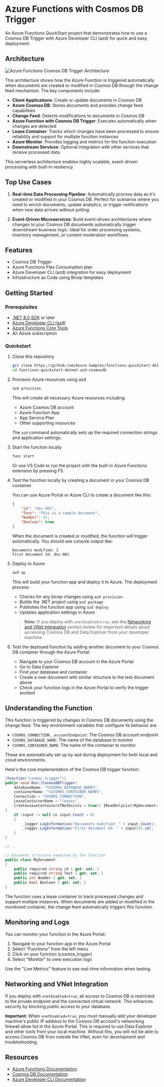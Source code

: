 # Azure Functions with Cosmos DB Trigger

An Azure Functions QuickStart project that demonstrates how to use a Cosmos DB Trigger with Azure Developer CLI (azd) for quick and easy deployment.

## Architecture

![Azure Functions Cosmos DB Trigger Architecture](./diagrams/architecture.drawio.png)

This architecture shows how the Azure Function is triggered automatically when documents are created or modified in Cosmos DB through the change feed mechanism. The key components include:

- **Client Applications**: Create or update documents in Cosmos DB 
- **Azure Cosmos DB**: Stores documents and provides change feed capabilities
- **Change Feed**: Detects modifications to documents in Cosmos DB
- **Azure Function with Cosmos DB Trigger**: Executes automatically when changes are detected
- **Lease Container**: Tracks which changes have been processed to ensure reliability and support for multiple function instances
- **Azure Monitor**: Provides logging and metrics for the function execution
- **Downstream Services**: Optional integration with other services that receive processed data

This serverless architecture enables highly scalable, event-driven processing with built-in resiliency.

## Top Use Cases

1. **Real-time Data Processing Pipeline**: Automatically process data as it's created or modified in your Cosmos DB. Perfect for scenarios where you need to enrich documents, update analytics, or trigger notifications when new data arrives without polling.

2. **Event-Driven Microservices**: Build event-driven architectures where changes to your Cosmos DB documents automatically trigger downstream business logic. Ideal for order processing systems, inventory management, or content moderation workflows.

## Features

* Cosmos DB Trigger
* Azure Functions Flex Consumption plan
* Azure Developer CLI (azd) integration for easy deployment
* Infrastructure as Code using Bicep templates

## Getting Started

### Prerequisites

- [.NET 8.0 SDK](https://dotnet.microsoft.com/download/dotnet/8.0) or later
- [Azure Developer CLI (azd)](https://docs.microsoft.com/azure/developer/azure-developer-cli/install-azd)
- [Azure Functions Core Tools](https://docs.microsoft.com/azure/azure-functions/functions-run-local#install-the-azure-functions-core-tools)
- An Azure subscription

### Quickstart

1. Clone this repository
   ```bash
   git clone https://github.com/Azure-Samples/functions-quickstart-dotnet-azd-cosmosdb.git
   cd functions-quickstart-dotnet-azd-cosmosdb
   ```

2. Provision Azure resources using azd
   ```bash
   azd provision
   ```
   This will create all necessary Azure resources including:
   - Azure Cosmos DB account
   - Azure Function App
   - App Service Plan
   - Other supporting resources

   The `azd` command automatically sets up the required connection strings and application settings.

3. Start the function locally
   ```bash
   func start
   ```
   Or use VS Code to run the project with the built-in Azure Functions extension by pressing F5.

4. Test the function locally by creating a document in your Cosmos DB container

   You can use Azure Portal or Azure CLI to create a document like this:
   ```json
   {
       "id": "doc-001",
       "Text": "This is a sample document",
       "Number": 42,
       "Boolean": true
   }
   ```

   When the document is created or modified, the function will trigger automatically. You should see console output like:
   ```
   Documents modified: 1
   First document Id: doc-001
   ```

5. Deploy to Azure
   ```bash
   azd up
   ```
   This will build your function app and deploy it to Azure. The deployment process:
   - Checks for any bicep changes using `azd provision`
   - Builds the .NET project using `azd package`
   - Publishes the function app using `azd deploy`
   - Updates application settings in Azure

   > **Note:** If you deploy with `vnetEnabled=true`, see the [Networking and VNet Integration](#networking-and-vnet-integration) section below for important details about accessing Cosmos DB and Data Explorer from your developer machine.

6. Test the deployed function by adding another document to your Cosmos DB container through the Azure Portal:
   - Navigate to your Cosmos DB account in the Azure Portal
   - Go to Data Explorer
   - Find your database and container
   - Create a new document with similar structure to the test document above
   - Check your function logs in the Azure Portal to verify the trigger worked

## Understanding the Function

This function is triggered by changes in Cosmos DB documents using the change feed. The key environment variables that configure its behavior are:

- `COSMOS_CONNECTION__accountEndpoint`: The Cosmos DB account endpoint
- `COSMOS_DATABASE_NAME`: The name of the database to monitor
- `COSMOS_CONTAINER_NAME`: The name of the container to monitor

These are automatically set up by azd during deployment for both local and cloud environments.

Here's the core implementation of the Cosmos DB trigger function:

```csharp
[Function("cosmos_trigger")]
public void Run([CosmosDBTrigger(
    databaseName: "%COSMOS_DATABASE_NAME%",
    containerName: "%COSMOS_CONTAINER_NAME%",
    Connection = "COSMOS_CONNECTION",
    LeaseContainerName = "leases",
    CreateLeaseContainerIfNotExists = true)] IReadOnlyList<MyDocument> input)
{
    if (input != null && input.Count > 0)
    {
        _logger.LogInformation("Documents modified: " + input.Count);
        _logger.LogInformation("First document Id: " + input[0].id);
    }
}

// ..

// Document structure expected by the function
public class MyDocument
{
    public required string id { get; set; }
    public required string Text { get; set; }
    public int Number { get; set; }
    public bool Boolean { get; set; }
}
```

The function uses a lease container to track processed changes and support multiple instances. When documents are added or modified in the monitored container, the change feed automatically triggers this function.

## Monitoring and Logs

You can monitor your function in the Azure Portal:
1. Navigate to your function app in the Azure Portal
2. Select "Functions" from the left menu
3. Click on your function (cosmos_trigger)
4. Select "Monitor" to view execution logs

Use the "Live Metrics" feature to see real-time information when testing.

## Networking and VNet Integration

If you deploy with `vnetEnabled=true`, all access to Cosmos DB is restricted to the private endpoint and the connected virtual network. This enhances security by blocking public access to your database.

**Important:** When `vnetEnabled=true`, you must manually add your developer machine's public IP address to the Cosmos DB account's networking firewall allow list in the Azure Portal. This is required to use Data Explorer and other tools from your local machine. Without this, you will not be able to access Cosmos DB from outside the VNet, even for development and troubleshooting.

## Resources

- [Azure Functions Documentation](https://docs.microsoft.com/azure/azure-functions/)
- [Cosmos DB Documentation](https://docs.microsoft.com/azure/cosmos-db/)
- [Azure Developer CLI Documentation](https://docs.microsoft.com/azure/developer/azure-developer-cli/)
